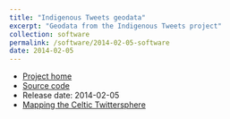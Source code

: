 ```yaml
---
title: "Indigenous Tweets geodata"
excerpt: "Geodata from the Indigenous Tweets project"
collection: software
permalink: /software/2014-02-05-software
date: 2014-02-05
---
```


* [Project home](https://github.com/kscanne/itweets-geodata)
* [Source code](https://github.com/kscanne/itweets-geodata)
* Release date: 2014-02-05
* [Mapping the Celtic Twittersphere](http://indigenoustweets.blogspot.com/2013/12/mapping-celtic-twittersphere.html)
